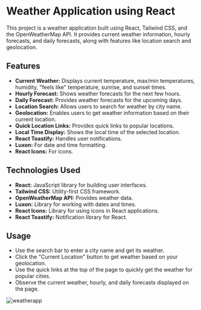 # Weather Application using React
This project is a weather application built using React, Tailwind CSS, and the OpenWeatherMap API. It provides current weather information, hourly forecasts, and daily forecasts, along with features like location search and geolocation.

## Features

* **Current Weather:** Displays current temperature, max/min temperatures, humidity, "feels like" temperature, sunrise, and sunset times.
* **Hourly Forecast:** Shows weather forecasts for the next few hours.
* **Daily Forecast:** Provides weather forecasts for the upcoming days.
* **Location Search:** Allows users to search for weather by city name.
* **Geolocation:** Enables users to get weather information based on their current location.
* **Quick Location Links:** Provides quick links to popular locations.
* **Local Time Display:** Shows the local time of the selected location.
* **React Toastify:** Handles user notifications.
* **Luxon:** For date and time formatting.
* **React Icons:** For icons.

## Technologies Used

* **React:** JavaScript library for building user interfaces.
* **Tailwind CSS:** Utility-first CSS framework.
* **OpenWeatherMap API:** Provides weather data.
* **Luxon:** Library for working with dates and times.
* **React Icons:** Library for using icons in React applications.
* **React Toastify:** Notification library for React.

## Usage

* Use the search bar to enter a city name and get its weather.
* Click the "Current Location" button to get weather based on your geolocation.
* Use the quick links at the top of the page to quickly get the weather for popular cities.
* Observe the current weather, hourly, and daily forecasts displayed on the page.

![weatherapp](https://github.com/user-attachments/assets/6f16c560-bb88-4e07-baa5-e66b1c3fbe32)
